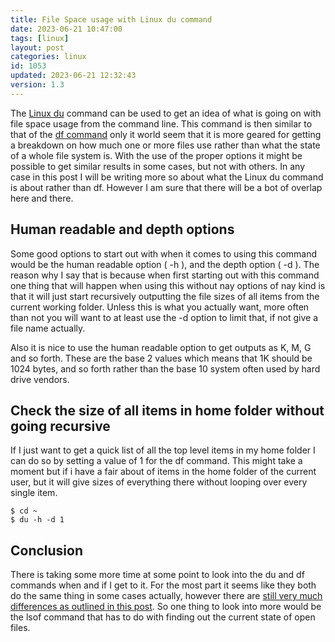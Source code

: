 ```yaml
---
title: File Space usage with Linux du command
date: 2023-06-21 10:47:00
tags: [linux]
layout: post
categories: linux
id: 1053
updated: 2023-06-21 12:32:43
version: 1.3
---
```


The [Linux du](https://man7.org/linux/man-pages/man1/du.1.html) command can be used to get an idea of what is going on with file space usage from the command line. This command is then similar to that of the [df command](/2020/11/23/linux-df) only it world seem that it is more geared for getting a breakdown on how much one or more files use rather than what the state of a whole file system is. With the use of the proper options it might be possible to get similar results in some cases, but not with others. In any case in this post I will be writing more so about what the Linux du command is about rather than df. However I am sure that there will be a bot of overlap here and there.

<!-- more -->


## Human readable and depth options 

Some good options to start out with when it comes to using this command would be the human readable option \( -h \), and the depth option \( -d \). The reason why I say that is because when first starting out with this command one thing that will happen when using this without nay options of nay kind is that it will just start recursively outputting the file sizes of all items from the current working folder. Unless this is what you actually want, more often than not you will want to at least use the -d option to limit that, if not give a file name actually.

Also it is nice to use the human readable option to get outputs as K, M, G and so forth. These are the base 2 values which means that 1K should be 1024 bytes, and so forth rather than the base 10 system often used by hard drive vendors.

## Check the size of all items in home folder without going recursive

If I just want to get a quick list of all the top level items in my home folder I can do so by setting a value of 1 for the df command. This might take a moment but if i have a fair about of items in the home folder of the current user, but it will give sizes of everything there without looping over every single item.
```
$ cd ~
$ du -h -d 1
```

## Conclusion

There is taking some more time at some point to look into the du and df commands when and if I get to it. For the most part it seems like they both do the same thing in some cases actually, however there are [still very much differences as outlined in this post](https://www.cyberciti.biz/tips/freebsd-why-command-df-and-du-reports-different-output.html). So one thing to look into more would be the lsof command that has to do with finding out the current state of open files.

